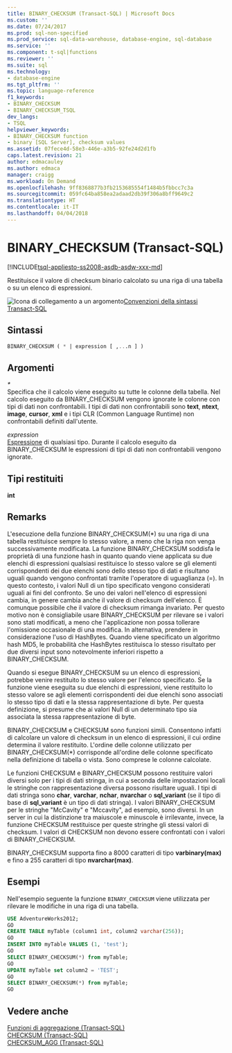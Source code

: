 ```yaml
---
title: BINARY_CHECKSUM (Transact-SQL) | Microsoft Docs
ms.custom: ''
ms.date: 07/24/2017
ms.prod: sql-non-specified
ms.prod_service: sql-data-warehouse, database-engine, sql-database
ms.service: ''
ms.component: t-sql|functions
ms.reviewer: ''
ms.suite: sql
ms.technology:
- database-engine
ms.tgt_pltfrm: ''
ms.topic: language-reference
f1_keywords:
- BINARY_CHECKSUM
- BINARY_CHECKSUM_TSQL
dev_langs:
- TSQL
helpviewer_keywords:
- BINARY_CHECKSUM function
- binary [SQL Server], checksum values
ms.assetid: 07fece4d-58e3-446e-a3b5-92fe24d2d1fb
caps.latest.revision: 21
author: edmacauley
ms.author: edmaca
manager: craigg
ms.workload: On Demand
ms.openlocfilehash: 9ff8368877b3fb2153685554f1484b5fbbcc7c3a
ms.sourcegitcommit: 059fc64ba858ea2adaad2db39f306a8bff9649c2
ms.translationtype: HT
ms.contentlocale: it-IT
ms.lasthandoff: 04/04/2018
---
```

# <a name="binarychecksum--transact-sql"></a>BINARY_CHECKSUM (Transact-SQL)
[!INCLUDE[tsql-appliesto-ss2008-asdb-asdw-xxx-md](../../includes/tsql-appliesto-ss2008-asdb-asdw-xxx-md.md)]

Restituisce il valore di checksum binario calcolato su una riga di una tabella o su un elenco di espressioni.
  
![Icona di collegamento a un argomento](../../database-engine/configure-windows/media/topic-link.gif "Icona di collegamento a un argomento")[Convenzioni della sintassi Transact-SQL](../../t-sql/language-elements/transact-sql-syntax-conventions-transact-sql.md)
  
## <a name="syntax"></a>Sintassi  
  
```sql
BINARY_CHECKSUM ( * | expression [ ,...n ] )   
```  
  
## <a name="arguments"></a>Argomenti  
*\**  
Specifica che il calcolo viene eseguito su tutte le colonne della tabella. Nel calcolo eseguito da BINARY_CHECKSUM vengono ignorate le colonne con tipi di dati non confrontabili. I tipi di dati non confrontabili sono **text**, **ntext**, **image**, **cursor**, **xml** e i tipi CLR (Common Language Runtime) non confrontabili definiti dall'utente.
  
*expression*  
[Espressione](../../t-sql/language-elements/expressions-transact-sql.md) di qualsiasi tipo. Durante il calcolo eseguito da BINARY_CHECKSUM le espressioni di tipi di dati non confrontabili vengono ignorate.

## <a name="return-types"></a>Tipi restituiti  
 **int**
  
## <a name="remarks"></a>Remarks  
L'esecuzione della funzione BINARY_CHECKSUM(*) su una riga di una tabella restituisce sempre lo stesso valore, a meno che la riga non venga successivamente modificata. La funzione BINARY_CHECKSUM soddisfa le proprietà di una funzione hash in quanto quando viene applicata su due elenchi di espressioni qualsiasi restituisce lo stesso valore se gli elementi corrispondenti dei due elenchi sono dello stesso tipo di dati e risultano uguali quando vengono confrontati tramite l'operatore di uguaglianza (=). In questo contesto, i valori Null di un tipo specificato vengono considerati uguali ai fini del confronto. Se uno dei valori nell'elenco di espressioni cambia, in genere cambia anche il valore di checksum dell'elenco. È comunque possibile che il valore di checksum rimanga invariato. Per questo motivo non è consigliabile usare BINARY_CHECKSUM per rilevare se i valori sono stati modificati, a meno che l'applicazione non possa tollerare l'omissione occasionale di una modifica. In alternativa, prendere in considerazione l'uso di HashBytes. Quando viene specificato un algoritmo hash MD5, le probabilità che HashBytes restituisca lo stesso risultato per due diversi input sono notevolmente inferiori rispetto a BINARY_CHECKSUM.
  
Quando si esegue BINARY_CHECKSUM su un elenco di espressioni, potrebbe venire restituito lo stesso valore per l'elenco specificato. Se la funzione viene eseguita su due elenchi di espressioni, viene restituito lo stesso valore se agli elementi corrispondenti dei due elenchi sono associati lo stesso tipo di dati e la stessa rappresentazione di byte. Per questa definizione, si presume che ai valori Null di un determinato tipo sia associata la stessa rappresentazione di byte.
  
BINARY_CHECKSUM e CHECKSUM sono funzioni simili. Consentono infatti di calcolare un valore di checksum in un elenco di espressioni, il cui ordine determina il valore restituito. L'ordine delle colonne utilizzato per BINARY_CHECKSUM(*) corrisponde all'ordine delle colonne specificato nella definizione di tabella o vista. Sono comprese le colonne calcolate.
  
Le funzioni CHECKSUM e BINARY_CHECKSUM possono restituire valori diversi solo per i tipi di dati stringa, in cui a seconda delle impostazioni locali le stringhe con rappresentazione diversa possono risultare uguali. I tipi di dati stringa sono **char**, **varchar**, **nchar**, **nvarchar** o **sql_variant** (se il tipo di base di **sql_variant** è un tipo di dati stringa). I valori BINARY_CHECKSUM per le stringhe "McCavity" e "Mccavity", ad esempio, sono diversi. In un server in cui la distinzione tra maiuscole e minuscole è irrilevante, invece, la funzione CHECKSUM restituisce per queste stringhe gli stessi valori di checksum. I valori di CHECKSUM non devono essere confrontati con i valori di BINARY_CHECKSUM.
 
BINARY_CHECKSUM supporta fino a 8000 caratteri di tipo **varbinary(max)** e fino a 255 caratteri di tipo **nvarchar(max)**.
  
## <a name="examples"></a>Esempi  
Nell'esempio seguente la funzione `BINARY_CHECKSUM` viene utilizzata per rilevare le modifiche in una riga di una tabella.
  
```sql
USE AdventureWorks2012;  
GO  
CREATE TABLE myTable (column1 int, column2 varchar(256));  
GO  
INSERT INTO myTable VALUES (1, 'test');  
GO  
SELECT BINARY_CHECKSUM(*) from myTable;  
GO  
UPDATE myTable set column2 = 'TEST';  
GO  
SELECT BINARY_CHECKSUM(*) from myTable;  
GO  
```  
  
## <a name="see-also"></a>Vedere anche
[Funzioni di aggregazione &#40;Transact-SQL&#41;](../../t-sql/functions/aggregate-functions-transact-sql.md)  
[CHECKSUM &#40;Transact-SQL&#41;](../../t-sql/functions/checksum-transact-sql.md)  
[CHECKSUM_AGG &#40;Transact-SQL&#41;](../../t-sql/functions/checksum-agg-transact-sql.md)
  
  

